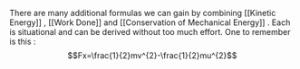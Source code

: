 There are many additional formulas we can gain by combining [[Kinetic Energy]] , [[Work Done]] and [[Conservation of Mechanical Energy]] . Each is situational and can be derived without too much effort. One to remember is this : $$Fx=\frac{1}{2}mv^{2}-\frac{1}{2}mu^{2}$$